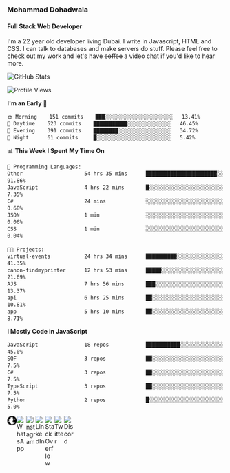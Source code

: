 ### Mohammad Dohadwala

#### Full Stack Web Developer

I'm a 22 year old developer living Dubai. I write in Javascript, HTML and CSS. I can talk to databases and make servers do stuff. Please feel free to check out my work and let's have ~~coffee~~ a video chat if you'd like to hear more.

![GitHub Stats][stats]

<!--START_SECTION:waka-->
![Profile Views](http://img.shields.io/badge/Profile%20Views-1-blue)

**I'm an Early 🐤** 

```text
🌞 Morning    151 commits    ███░░░░░░░░░░░░░░░░░░░░░░   13.41% 
🌆 Daytime    523 commits    ███████████░░░░░░░░░░░░░░   46.45% 
🌃 Evening    391 commits    ████████░░░░░░░░░░░░░░░░░   34.72% 
🌙 Night      61 commits     █░░░░░░░░░░░░░░░░░░░░░░░░   5.42%

```


📊 **This Week I Spent My Time On** 

```text
💬 Programming Languages: 
Other                    54 hrs 35 mins      ███████████████████████░░   91.86% 
JavaScript               4 hrs 22 mins       █░░░░░░░░░░░░░░░░░░░░░░░░   7.35% 
C#                       24 mins             ░░░░░░░░░░░░░░░░░░░░░░░░░   0.68% 
JSON                     1 min               ░░░░░░░░░░░░░░░░░░░░░░░░░   0.06% 
CSS                      1 min               ░░░░░░░░░░░░░░░░░░░░░░░░░   0.04%

🐱‍💻 Projects: 
virtual-events           24 hrs 34 mins      ██████████░░░░░░░░░░░░░░░   41.35% 
canon-findmyprinter      12 hrs 53 mins      █████░░░░░░░░░░░░░░░░░░░░   21.69% 
AJS                      7 hrs 56 mins       ███░░░░░░░░░░░░░░░░░░░░░░   13.37% 
api                      6 hrs 25 mins       ██░░░░░░░░░░░░░░░░░░░░░░░   10.81% 
app                      5 hrs 10 mins       ██░░░░░░░░░░░░░░░░░░░░░░░   8.71%

```

**I Mostly Code in JavaScript** 

```text
JavaScript               18 repos            ███████████░░░░░░░░░░░░░░   45.0% 
SQF                      3 repos             ██░░░░░░░░░░░░░░░░░░░░░░░   7.5% 
C#                       3 repos             ██░░░░░░░░░░░░░░░░░░░░░░░   7.5% 
TypeScript               3 repos             ██░░░░░░░░░░░░░░░░░░░░░░░   7.5% 
Python                   2 repos             █░░░░░░░░░░░░░░░░░░░░░░░░   5.0%

```



<!--END_SECTION:waka-->

[<img align="left" alt="dohad.dev" width="22px" src="https://raw.githubusercontent.com/iconic/open-iconic/master/svg/globe.svg" />][website]
[<img align="left" alt="WhatsApp" width="22px" src="https://cdn.jsdelivr.net/npm/simple-icons@v3/icons/whatsapp.svg" />][whatsapp]
[<img align="left" alt="Instagram" width="22px" src="https://cdn.jsdelivr.net/npm/simple-icons@v3/icons/instagram.svg" />][instagram]
[<img align="left" alt="LinkedIn" width="22px" src="https://cdn.jsdelivr.net/npm/simple-icons@v3/icons/linkedin.svg" />][linkedin]
[<img align="left" alt="Stack Overflow" width="22px" src="https://cdn.jsdelivr.net/npm/simple-icons@v3/icons/stackoverflow.svg" />][stackoverflow]
[<img align="left" alt="Twitter" width="22px" src="https://cdn.jsdelivr.net/npm/simple-icons@v3/icons/twitter.svg" />][twitter]
[<img align="left" alt="Discord" width="22px" src="https://cdn.jsdelivr.net/npm/simple-icons@v3/icons/discord.svg" />][discord]

[website]: https://dohad.dev
[whatsapp]: https://wa.me/971552328372
[instagram]: https://www.instagram.com/mohammad.dohad
[linkedin]: https://www.linkedin.com/in/mohammaddohad
[stackoverflow]: https://stackoverflow.com/users/5008677
[twitter]: https://twitter.com/mohammaddohad
[discord]: https://discord.gg/fap7gWy
[stats]: https://github-readme-stats.vercel.app/api?username=Gr8z&show_icons=true&count_private=true&hide_title=true&hide_rank=true
